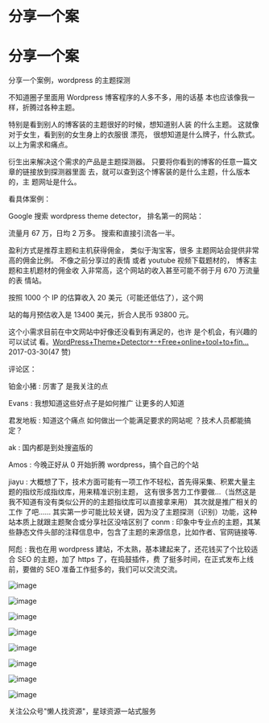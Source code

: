 # 分享一个案

# 分享一个案

分享一个案例，wordpress 的主题探测

不知道圈子里面用 Wordpress 博客程序的人多不多，用的话基 本也应该像我一样，折腾过各种主题。

特别是看到别人的博客装的主题很好的时候，想知道别人装 的什么主题。 这就像对于女生，看到别的女生身上的衣服很 漂亮， 很想知道是什么牌子，什么款式。 以上为需求和痛点。

衍生出来解决这个需求的产品是主题探测器。 只要将你看到的博客的任意一篇文章的链接放到探测器里面 去，就可以查到这个博客装的是什么主题，什么版本的，主 题网址是什么。

看具体案例：

Google 搜索 wordpress theme detector， 排名第一的网站：

流量月 67 万，日均 2 万多。 搜索和直接引流各一半。

盈利方式是推荐主题和主机获得佣金， 类似于淘宝客，很多 主题网站会提供非常高的佣金比例。 不像之前分享过的表情 或者 youtube 视频下载题材的， 博客主题和主机题材的佣金收 入非常高，这个网站的收入甚至可能不弱于月 670 万流量的表 情站。

按照 1000 个 IP 的估算收入 20 美元（可能还低估了），这个网

站的每月预估收入是 13400 美元，折合人民币 93800 元。

这个小需求目前在中文网站中好像还没看到有满足的，也许 是个机会，有兴趣的可以试试 看。[WordPress+Theme+Detector+-+Free+online+tool+to+fin...](http://www.wpthemedetector.com/) 2017-03-30(47 赞)

评论区：

铂金小猪 : 厉害了 是我关注的点

Evans : 我想知道这些好点子是如何推广 让更多的人知道

君发地板 : 知道这个痛点 如何做出一个能满足要求的网站呢 ？技术人员都能搞定？

ak : 国内都是到处搜盗版的

Amos : 今晚正好从 0 开始折腾 wordpress，搞个自己的个站

jiayu : 大概想了下，技术方面可能有一项工作不轻松，首先得采集、积累大量主题的指纹形成指纹库，用来精准识别主题， 这有很多苦力工作要做…（当然这是我不知道有没有类似公开的的主题指纹库可以直接拿来用） 其次就是推广相关的工作 了吧…… 其实第一步可能比较关键，因为没了主题探测（识别）功能，这种站本质上就跟主题聚合或分享社区没啥区别了 conm : 印象中专业点的主题，其某些静态文件头部的注释信息中，包含了主题的来源信息，比如作者、官网链接等.

阿彪 : 我也在用 wordpress 建站，不太熟，基本建起来了，还花钱买了个比较适合 SEO 的主题，加了 https 了，在捣鼓插件，费 了挺多时间，在正式发布上线前，要做的 SEO 准备工作挺多的，我们可以交流交流。

![image](img/Image_504.png)

![image](img/Image_505.png)

![image](img/Image_506.png)

![image](img/Image_507.png)

![image](img/Image_508.png)

![image](img/Image_509.png)

![image](img/Image_510.png)

![image](img/Image_511.png)

关注公众号"懒人找资源"，星球资源一站式服务